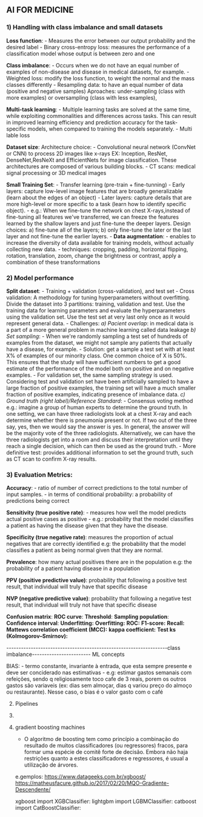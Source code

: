 ## AI FOR MEDICINE

### 1) Handling with class imbalance and small datasets

**Loss function**: 
	- Measures the error between our output probability and the desired label
	- Binary cross-entropy loss: measures the performance of a classification model whose output is between zero and one 

**Class imbalance**: 
	- Occurs when we do not have an equal number of examples of non-disease and disease in medical datasets, for example.
	- Weighted loss: modify the loss function, to weight the normal and the mass classes differently
	- Resampling data: to have an equal number of data (positive and negative samples)
		Aproaches: under-sampling (class with more examples) or oversampling (class with less examples),


**Multi-task learning**: 
	- Multiple learning tasks are solved at the same time, while exploiting commonalities and differences across tasks. This can result in improved learning efficiency and prediction accuracy for the task-specific models, when compared to training the models separately.
	- Multi lable loss

**Dataset size**: 
	Architecture choice:
	- Convolutional neural network (ConvNet or CNN) to process 2D images like x-rays
		  EX: Inception, ResNet, DenseNet,ResNeXt and EfficientNets for image classification. 
		  These architectures are composed of various building blocks.
	- CT scans: medical signal processing or 3D medical images

**Small Training Set**: 
	- Transfer learning (pre-train + fine-tunning)
		- Early layers: capture low-level image features that are broadly generalizable (learn about the edges of an object)
		- Later layers: capture details that are more high-level or more specific to a task (learn how to identify specific object).
		- e.g.: When we fine-tune the network on chest X-rays,instead of fine-tuning all features we've transferred, we can freeze the features learned by the shallow layers and just fine-tune the deeper layers. 
			Design choices: a) fine-tune all of the layers;
							b) only fine-tune the later or the last layer and not fine-tune the earlier layers.
	- **Data augmentation**: 
		- enables to increase the diversity of data available for training models, without actually collecting new data. 
		- techniques: cropping, padding, horizontal flipping, rotation, translation, zoom, change the brightness or contrast, apply a combination of these transformations


### 2) Model performance	

**Split dataset**: 
	- Training + validation (cross-validation), and test set 
		- Cross validation: 
			A methodology for tuning hyperparameters without overfitting.
			 Divide the dataset into 3 partitions: training, validation and test. Use the training data for learning parameters and evaluate the hyperparameters using the validation set. Use the test set at very last only once as it would represent general data.
	- Challenges:
		*a) Pacient overlap*: in medical data is a part of a more general problem in machine learning called data leakage
		*b) Set sampling*: 
			- When we're randomly sampling a test set of hundreds of examples from the dataset, we might not sample any patients that actually have a disease, for example. 
			- Solution: get a sample a test set with at least X% of examples of our minority class. One common choice of X is 50%. This ensures that the study will have sufficient numbers to get a good estimate of the performance of the model both on positive and on negative examples. 
			- For validation set, the same sampling strategy is used. Considering test and validation set have been artificially sampled to have a large fraction of positive examples, the training set will have a much smaller fraction of positive examples, indicating presence of imbalance data. 
		*c) Ground truth (right label)/Reference Standard*:
			- Consensus voting method
			e.g.: imagine a group of human experts to determine the ground truth. 
			In one setting, we can have three radiologists look at a chest X-ray and each determine whether there is pneumonia present or not. If two out of the three say, yes, then we would say the answer is yes. In general, the answer will be the majority vote of the three radiologists. Alternatively, we can have the three radiologists get into a room and discuss their interpretation until they reach a single decision, which can then be used as the ground truth. 
			- More definitive test: provides additional information to set the ground truth, such as CT scan to confirm X-ray results.

### 3) Evaluation Metrics:
**Accuracy**: 
	- ratio of number of correct predictions to the total number of input samples. 
	- in terms of conditional probability: a probability of predictions being correct

**Sensitivity (true positive rate)**: 
	- measures how well the model predicts actual positive cases as positive
	- e.g.: probability that the model classifies a patient as having the disease given that they have the disease.

**Specificity (true negative rate)**: measures the proportion of actual negatives that are correctly identified 
				e.g: the probability that the model classifies a patient as being normal given that they are normal. 

**Prevalence**: how many actual positives there are in the population
				e.g: the probability of a patient having disease in a population
	
**PPV (positive predictive value)**: probability that following a positive test result, that individual will truly have that specific disease

**NVP (negative predictive value)**: probability that following a negative test result, that individual will truly not have that specific disease

**Confusion matrix**:
**ROC curve**:
**Threshold**:
**Sampling population**:
**Confidence interval**: 
**Underfitting:**
**Overfitting:**
**ROC:**
**F1-score:**
**Recall:**
**Mattews correlation coefficient (MCC):** 
**kappa coefficient:**
**Test ks (Kolmogorov–Smirnov):**


















------------------------------------------------------------------class imbalance------------------------
ML concepts

BIAS:
	- termo constante, invariante à entrada, que esta sempre presente e deve ser conciderado nas estimativas
	- e.g: estimar gastos semanais com refeições, sendo q religiosamente toco cafe de 3 reais, porem os outros gastos são variaveis (ex: dias sem almoçar, dias q variou preço do almoço ou restaurante). Nesse caso, o bias é o valor gasto com o café



2) Pipelines

3) 

4) gradient boosting machines
	- O algoritmo de boosting tem como princípio a combinação do resultado de muitos classificadores (ou regressores) fracos, para formar uma espécie de comitê forte de decisão. Embora não haja restrições quanto a estes classificadores e regressores, é usual a utilização de árvores.

	e.gemplos: 
	https://www.datageeks.com.br/xgboost/
	https://matheusfacure.github.io/2017/02/20/MQO-Gradiente-Descendente/
	
	xgboost import XGBClassifier: 
	lightgbm import LGBMClassifier: 
	catboost import CatBoostClassifier: 